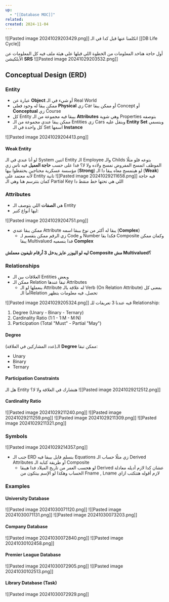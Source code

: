```yaml
---
up:
  - "[[Database MOC]]"
related: 
created: 2024-11-04
---
```


![[Pasted image 20241029203429.png]]
اتكلمنا عنها قبل كدا في الـ [[DB Life Cycle]]

أول حاجة هناخد المعلومات من الخطوة اللي قبلها على هيئة ملف فيه كل المعلومات عن الأبلكيشن **SRS**
![[Pasted image 20241029203532.png]]
## Conceptual Design (ERD)
### Entity
- عبارة عن **Object** أو شيء في الـ Real World
- ممكن يبقا له وجود فعلي **Physical** زي Car أو ممكن يبقا Concept أو **Conceptual** زي Course
- كل Entity بيبقا فيه مجموعة من الـ **Attributes** وهي شوية Properties بتوصفه
- ممكن يبقا عندي مجموعة من الـ Entities زي Cars وبنقل عليه **Entity Set** وبنسمي كل واحدة في الـ Set اسمها **Instance**

![[Pasted image 20241029204413.png]]
#### Weak Entity
لو أنا عندي في الـ System اتنين Entity الـ Employee والـ Childs بتوعه
فلو مثلًا الموظف اتمسح المفروض نمسح ولاده ولا لا؟ فدا على حسب **حاجة العميل** 
فيه ناس زي مؤسسة عسكرية محتاجين يحتفظوا بيها (**Strong**)
لو هيتمسح معاه يبقا دا الـ (**Weak**) لأنه معتمد على Entity تانية
![[Pasted image 20241029211658.png]]
فيه حاجة كمان بتترسم هنا وهي الـ Partial Key اللي هي تحتها خط منقط دا
### Attributes
- هي **الصفات** اللي بتوصف الـ Entity 
- ليها أنواع كتير:

![[Pasted image 20241029204751.png]]
- ممكن يبقا عندي Attribute يبقا له أكثر من نوع بيبقا اسمه (**Complex**)
	- زي الرقم ممكن يتقسم لـ Code و Number فكدا بقا Composite وكمان ممكن يبقا Multivalued فدا بنسميه **Complex**
#### ليه لو اليوزر عايز يدخل 3 أرقام تليفون معملش Composite مش Multivalued؟

### Relationships
- العلاقات بين الـ Entities وبعض
- ممكن الـ Relation تبقا عندها Attributes
	- بنعملها لو الـ Attribute له علاقة بالـ Verb (On Relation Attribute) 
	  بمعنى كل أما الـRelation تحصل، فيه معلومات بتظهر

![[Pasted image 20241029205324.png]]
فيه عندنا 3 تعريفات للـ Relationship:
1. Degree (Unary - Binary - Ternary)
2. Cardinality Ratio (1:1 - 1:M - M:N)
3. Participation (Total "Must" - Partial "May")
#### Degree
الـ(عدد المشاركين في العلاقة) **Degree** ممكن تبقا:
- Unary
- Binary
- Ternary

#### Participation Constraints
هل الـ Entity هتشارك في العلاقة ولا لا؟
![[Pasted image 20241029212512.png]]
#### Cardinality Ratio
![[Pasted image 20241029211240.png]]
![[Pasted image 20241029211259.png]]
![[Pasted image 20241029211309.png]]
![[Pasted image 20241029211321.png]]
### Symbols
![[Pasted image 20241029214357.png]]
- جنب الـ ERD بنسلم فايل بيبقا فيه Equations زي مثلًا حساب الـ Derived Attributes أو طريقة كتابة الـ Composite 
	- لو هحسب العمر من تاريخ الميلاد فدا هيبقا Derived عشان كدا لازم أديله معادلة الحساب وهكذا لو الإسم بيتكون من Fname , Lname لازم أقوله هتتكتب ازاي

### Examples
#### University Database
![[Pasted image 20241030071120.png]]
![[Pasted image 20241030071131.png]]
![[Pasted image 20241030073203.png]]

#### Company Database
![[Pasted image 20241030072840.png]]
![[Pasted image 20241030102458.png]]
#### Premier League Database
![[Pasted image 20241030072905.png]]
![[Pasted image 20241030102513.png]]
#### Library Database (Task)
![[Pasted image 20241030072929.png]]